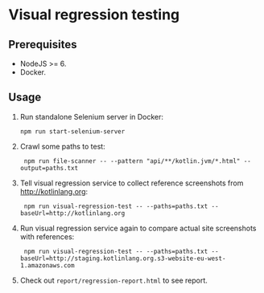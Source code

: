 Visual regression testing
=========================

## Prerequisites

- NodeJS >= 6.
- Docker.

## Usage

1. Run standalone Selenium server in Docker: 
   ```
   npm run start-selenium-server
   ```

2. Crawl some paths to test:
   ```
    npm run file-scanner -- --pattern "api/**/kotlin.jvm/*.html" --output=paths.txt
    ```

3. Tell visual regression service to collect reference screenshots from http://kotlinlang.org:
   ```
    npm run visual-regression-test -- --paths=paths.txt --baseUrl=http://kotlinlang.org
    ```

4. Run visual regression service again to compare actual site screenshots with references:
   ```
    npm run visual-regression-test -- --paths=paths.txt --baseUrl=http://staging.kotlinlang.org.s3-website-eu-west-1.amazonaws.com
    ```

5. Check out `report/regression-report.html` to see report.  